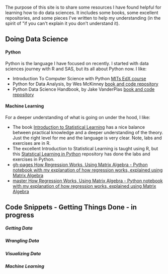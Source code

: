 The purpose of this site is to share some resources I have found helpful for learning how to do data sciences.  It includes some books, some excellent repositories, and some pieces I've written to help my understanding (in the spirit of "if you can't explain it you don't understand it). 

## Doing Data Science

#### Python
Python is the language I have focused on recently. I started with data sciences journey with R and SAS, but its all about Python now. I like:
* Introduction To Computer Science with Python <a href="https://www.edx.org/course/introduction-to-computer-science-and-programming-7" rel="nofollow"> MITs EdX course</a>
* Python for Data Analysis, by Wes McKinney <a href="https://github.com/wesm/pydata-book/" rel="nofollow"> book and code repository</a>
* Python Data Science Handbook, by Jake VanderPlas <a href="https://jakevdp.github.io/PythonDataScienceHandbook/" rel="nofollow"> book and code repository</a>

#### Machine Learning
For a deeper understanding of what is going on under the hood, I like: 
* The book <a href="http://faculty.marshall.usc.edu/gareth-james/ISL/" rel="nofollow">Introduction to Statistical Learning</a> has a nice balance between practical knowledge and a deeper understanding of the theory. Just the right level for me and the language is very clear. Note, labs and exercises are in R.
* The excellent Introduction to Statistical Learning is taught using R, but this <a href="https://github.com/JWarmenhoven/ISLR-python" rel="nofollow">Statstical Learning in Python</a> repository has done the labs and exercises in Python.
* [gh-pages How Regression Works, Using Matrix Algebra - Python notebook with my explanation of how regression works, explained using Matrix Algebra ](https://github.com/mattconners/mattconners.github.io/blob/gh-pages/RegressionusingMatrixAlgebra.html)
* [master How Regression Works, Using Matrix Algebra - Python notebook with my explanation of how regression works, explained using Matrix Algebra ](https://github.com/mattconners/mattconners.github.io/blob/master/RegressionusingMatrixAlgebra.html)


## Code Snippets - Getting Things Done - in progress

##### Getting Data
  
#####  Wrangling Data

#####  Visualizing Data
  
#####  Machine Learning
  
